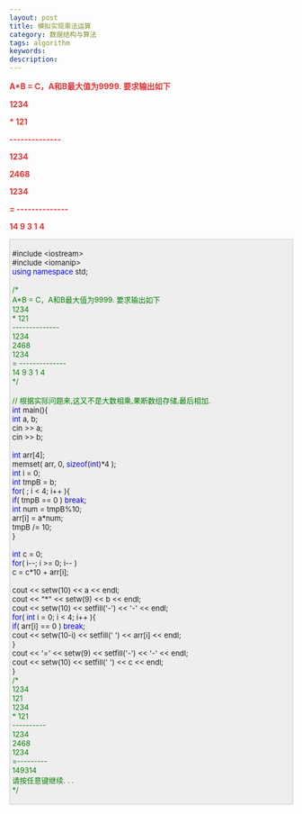 ```yaml
---
layout: post
title: 模拟实现乘法运算
category: 数据结构与算法
tags: algorithm
keywords: 
description: 
---
```


  

**<span
style="color:#e53333;">A\*B = C，A和B最大值为9999. 要求输出如下</span>**

**<span style="color:#e53333;">          1234 </span>**

**<span style="color:#e53333;">      \*    121</span>**

**<span style="color:#e53333;">      --------------</span>**

**<span style="color:#e53333;">         1234</span>**

**<span style="color:#e53333;">        2468</span>**

**<span style="color:#e53333;">       1234</span>**

**<span style="color:#e53333;">     = --------------</span>**

**<span style="color:#e53333;">      14 9 3 1 4</span>**

<div
style="border-bottom:#cccccc 1px solid;border-left:#cccccc 1px solid;padding-bottom:4px;background-color:#eeeeee;padding-left:4px;width:98%;padding-right:5px;font-size:13px;word-break:break-all;border-top:#cccccc 1px solid;border-right:#cccccc 1px solid;padding-top:4px;">

\#include \<iostream\>\
 \#include \<iomanip\>\
 <span style="color:#0000ff;">using</span> <span
style="color:#0000ff;">namespace</span> std;\
\
 <span style="color:#008000;">/\*</span><span style="color:#008000;">\
 A\*B = C，A和B最大值为9999. 要求输出如下\
 1234 \
 \*    121\
 --------------\
 1234\
 2468\
 1234\
 = --------------\
 14 9 3 1 4\
 </span><span style="color:#008000;">\*/</span>\
\
 <span style="color:#008000;">//</span><span
style="color:#008000;"> 根据实际问题来,这又不是大数相乘,果断数组存储,最后相加.</span><span
style="color:#008000;">\
 </span><span style="color:#0000ff;">int</span> main(){\
     <span style="color:#0000ff;">int</span> a, b;\
     cin \>\> a;\
     cin \>\> b;\
\
     <span style="color:#0000ff;">int</span> arr[4];\
     memset( arr, 0, <span style="color:#0000ff;">sizeof</span>(<span
style="color:#0000ff;">int</span>)\*4 );\
     <span style="color:#0000ff;">int</span> i = 0;\
     <span style="color:#0000ff;">int</span> tmpB = b;\
     <span style="color:#0000ff;">for</span>( ; i \< 4; i++ ){\
         <span style="color:#0000ff;">if</span>( tmpB == 0 ) <span
style="color:#0000ff;">break</span>;\
         <span style="color:#0000ff;">int</span> num = tmpB%10;\
         arr[i] = a\*num;\
         tmpB /= 10;\
     }\
\
     <span style="color:#0000ff;">int</span> c = 0;\
     <span style="color:#0000ff;">for</span>( i--; i \>= 0; i-- )\
         c = c\*10 + arr[i];\
\
     cout \<\< setw(10) \<\< a \<\< endl;\
     cout \<\< "\*" \<\< setw(9) \<\< b \<\< endl;\
     cout \<\< setw(10) \<\< setfill('-') \<\< '-' \<\< endl;\
     <span style="color:#0000ff;">for</span>( <span
style="color:#0000ff;">int</span> i = 0; i \< 4; i++ ){\
         <span style="color:#0000ff;">if</span>( arr[i] == 0 ) <span
style="color:#0000ff;">break</span>;\
         cout \<\< setw(10-i) \<\< setfill(' ') \<\< arr[i] \<\< endl;\
     }\
     cout \<\< '=' \<\< setw(9) \<\< setfill('-') \<\< '-' \<\< endl;\
     cout \<\< setw(10) \<\< setfill(' ') \<\< c \<\< endl;\
 }\
 <span style="color:#008000;">/\*</span><span style="color:#008000;">\
 1234\
 121\
       1234\
 \*      121\
 ----------\
       1234\
      2468\
     1234\
 =---------\
     149314\
 请按任意键继续. . .\
 </span><span style="color:#008000;">\*/</span>

</div>






